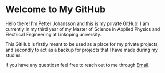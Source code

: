 # Welcome to My GitHub

Hello there! I'm Petter Johansson and this is my private GitHub!
I am currently in my third year of my Master of Science in Applied Physics and Electrical Engineering at Linköping university.  

This GitHub is firstly meant to be used as a place for my private projects, and secondly to act as a backup for projects that I have made during my studies.  

If you have any questiosn feel free to reach out to me through [Email](mailto:karlpetter02@gmail.com). 
